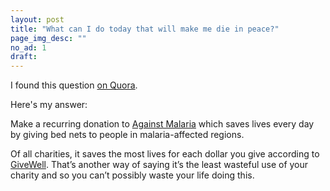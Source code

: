 ```yaml
---
layout: post
title: "What can I do today that will make me die in peace?"
page_img_desc: ""
no_ad: 1
draft:
---
```


I found this question <a href="https://www.quora.com/What-can-I-do-today-that-will-make-me-die-in-peace">on Quora</a>.

Here's my answer:

Make a recurring donation to <a href="http://www.againstmalaria.com/">Against Malaria</a> which saves lives every day by giving bed nets to people in malaria-affected regions.

Of all charities, it saves the most lives for each dollar you give according to <a href="http://www.givewell.org/">GiveWell</a>. That’s another way of saying it’s the least wasteful use of your charity and so you can’t possibly waste your life doing this.
